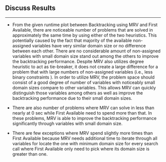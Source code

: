 ## Discuss Results

---

- From the given runtime plot between Backtracking using MRV and First Available, there are noticeable number of 
problems that are solved in approximately the same time by using either of the two heuristics. This potentially caused 
by the fact that majority of the available non-assigned variables have very similar domain size or no difference between 
each other. There are no considerable amount of non-assigned variables with small domain size stand out among the others 
to improve the backtracking performance. Despite MRV also utilizes degree heuristic to act as tie-breaker, it does not 
create a large difference for a problem that with large numbers of non-assigned variables (i.e., less binary constraints
). In order to utilize MRV, the problem space should consist of a good degree of number of variables with noticeably small 
domain sizes compare to other variables. This allows MRV can quickly distinguish those variables among others as well as 
improve the backtracking performance due to their small domain sizes.

- There are also number of problems where MRV can solve in less than nearly at 0 sec while First Available need to spend 
more than that. In these problems, MRV is able to improve the backtracking performance significantly through variables 
with small domain size. 

- There are few exceptions where MRV spend slightly more times than First Available because MRV needs additional time 
to iterate through all variables for locate the one with minimum domain size for every search call where First Available 
only need to pick where its domain size is greater than one. 